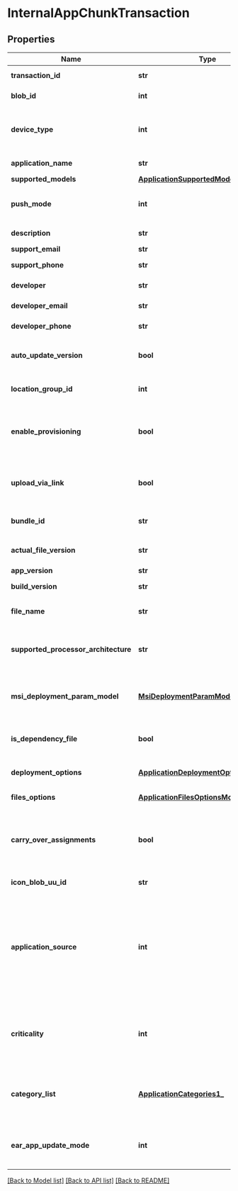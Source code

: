 # InternalAppChunkTransaction

## Properties
Name | Type | Description | Notes
------------ | ------------- | ------------- | -------------
**transaction_id** | **str** | Gets or sets transactionId of the uploaded chunk. | [optional] 
**blob_id** | **int** | Gets or sets id of the uploaded blob data. | [optional] 
**device_type** | **int** | Gets or sets Device Type. Supported values: Apple &#x3D; 2, Android &#x3D; 5, WinRT &#x3D; 12, AppleOSX &#x3D; 10, AppleTv &#x3D; 14, WindowsPhone8 &#x3D; 11. | [optional] 
**application_name** | **str** | Gets or sets application Name. | [optional] 
**supported_models** | [**ApplicationSupportedModels1_**](ApplicationSupportedModels1_.md) | Gets or sets model. | [optional] 
**push_mode** | **int** | Gets or sets push mode of the application (Required). Supported Values: Auto, OnDemand. | [optional] 
**description** | **str** | Gets or sets description of the application. | [optional] 
**support_email** | **str** | Gets or sets support email. | [optional] 
**support_phone** | **str** | Gets or sets support Phone number. | [optional] 
**developer** | **str** | Gets or sets developer Name. | [optional] 
**developer_email** | **str** | Gets or sets email address of developer. | [optional] 
**developer_phone** | **str** | Gets or sets phone number of developer. | [optional] 
**auto_update_version** | **bool** | Gets or sets a value indicating whether auto update version in case of Ondemand mode. | [optional] 
**location_group_id** | **int** | Gets or sets locationGroupId where the application will be created. | [optional] 
**enable_provisioning** | **bool** | Gets or sets a value indicating whether flag to indicate Application will be used for Product Provisioning. Valid values: true, false. | [optional] 
**upload_via_link** | **bool** | Gets or sets a value indicating whether gets or Sets the Value indicating if the blob was uploaded as a link. | [optional] 
**bundle_id** | **str** | Gets or Sets the Value indicating the Application Bundle Id. | [optional] 
**actual_file_version** | **str** | Gets or Sets the Value indicating the Actual File Version of the app. | [optional] 
**app_version** | **str** | Gets or sets app Version. | [optional] 
**build_version** | **str** | Gets or sets the build version. | [optional] 
**file_name** | **str** | Gets or sets name of the Application file along with its extension. | [optional] 
**supported_processor_architecture** | **str** | Gets or sets supported Processor Architecture. Ex: x86, x64. This is valid only for MSI, ZIP, EXE files with software distribution. | [optional] 
**msi_deployment_param_model** | [**MsiDeploymentParamModel1_**](MsiDeploymentParamModel1_.md) | Gets or sets msi deployment param model. This is valid only for MSI files when Software Distribution is not enabled. | [optional] 
**is_dependency_file** | **bool** | Gets or sets a value indicating whether indicates whether uploaded file is a dependency file. | [optional] 
**deployment_options** | [**ApplicationDeploymentOptionsModel1_**](ApplicationDeploymentOptionsModel1_.md) | Gets or sets application deployment options for software distribution. | [optional] 
**files_options** | [**ApplicationFilesOptionsModel1_**](ApplicationFilesOptionsModel1_.md) | Gets or sets application files options. | [optional] 
**carry_over_assignments** | **bool** | Gets or sets a value indicating whether should Assignment Be Carried Over From Older Version Of App.  The default value is true to not break existing contracts. | [optional] 
**icon_blob_uu_id** | **str** | Gets or sets uuid of the uploaded icon blob data. | [optional] 
**application_source** | **int** | Gets or sets the internal application source. Supported Values- AirWatch &#x3D; 1, AndroidWork &#x3D; 2, WindowsPhoneMarketPlace &#x3D; 3, WindowsStore &#x3D; 4, WindowsBusinessStore &#x3D; 5, AndroidAvenger &#x3D; 6, Boxer &#x3D; 7, EnterpriseAppRepository &#x3D; 8. | [optional] 
**criticality** | **int** | Gets or sets the internal application criticality. Known usage is, Flexera SVM sets this for vulnerable apps. Supported Values- NONE, LESS, MODERATE, HIGH, EXTREME. | [optional] 
**category_list** | [**ApplicationCategories1_**](ApplicationCategories1_.md) | Gets or sets the various categories that are associated to an application. Represented by the category Id and Description. | [optional] 
**ear_app_update_mode** | **int** | Gets or sets a EAR app update preference. Supported Values: None &#x3D; 0, Notify &#x3D; 1, AutoUpdate &#x3D; 2. | [optional] 

[[Back to Model list]](../README.md#documentation-for-models) [[Back to API list]](../README.md#documentation-for-api-endpoints) [[Back to README]](../README.md)


